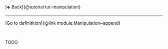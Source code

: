 [🡸 Back]{@tutorial tut-manipulation}
___

[Go to definitition]{@link module:Manipulation~append}

&nbsp;

TODO
